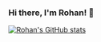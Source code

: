 ### Hi there, I'm Rohan! 👋

<!--
**rovirmani/rovirmani** is a ✨ _special_ ✨ repository because its `README.md` (this file) appears on your GitHub profile.

Here are some ideas to get you started:

- 🔭 I’m currently working on ...
- 🌱 I’m currently learning ...
- 👯 I’m looking to collaborate on ...
- 🤔 I’m looking for help with ...
- 💬 Ask me about ...
- 📫 How to reach me: ...
- 😄 Pronouns: ...
- ⚡ Fun fact: ...
-->
[![Rohan's GitHub stats](https://github-readme-stats.vercel.app/api?username=rovirmani)](https://github.com/rovirmani/github-readme-stats)
